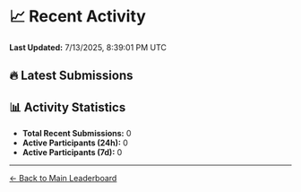 # 📈 Recent Activity

**Last Updated:** 7/13/2025, 8:39:01 PM UTC

## 🔥 Latest Submissions



## 📊 Activity Statistics

- **Total Recent Submissions:** 0
- **Active Participants (24h):** 0
- **Active Participants (7d):** 0

---
[← Back to Main Leaderboard](README.md)
